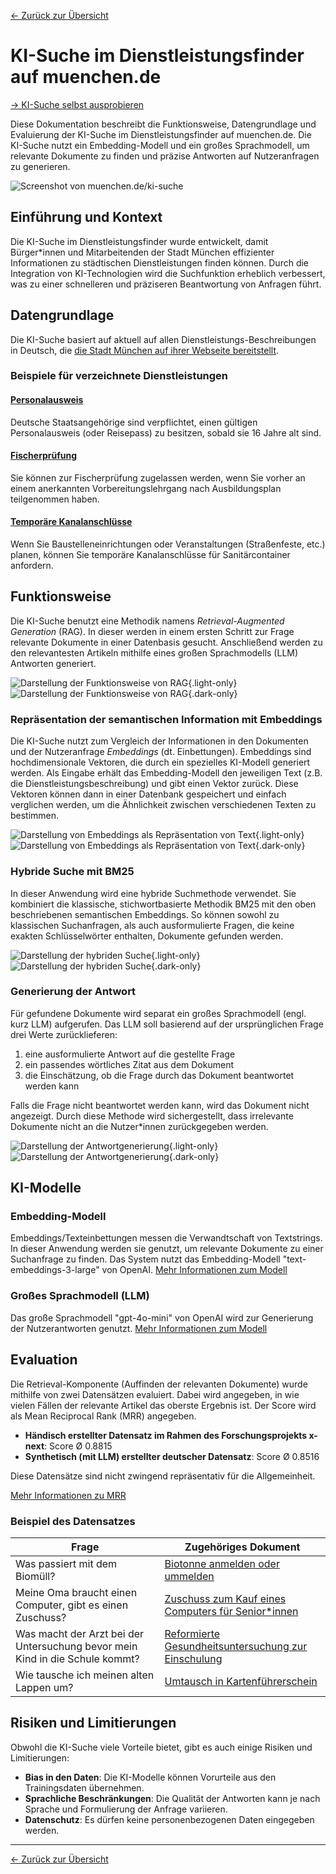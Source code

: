 [<- Zurück zur Übersicht](/ki-systeme/index.md)

# KI-Suche im Dienstleistungsfinder auf muenchen.de

[-> KI-Suche selbst ausprobieren](https://muenchen.de/ki-suche)

Diese Dokumentation beschreibt die Funktionsweise, Datengrundlage und Evaluierung der KI-Suche im Dienstleistungsfinder auf muenchen.de.
Die KI-Suche nutzt ein Embedding-Modell und ein großes Sprachmodell, um relevante Dokumente zu finden und präzise Antworten auf Nutzeranfragen zu generieren.

![Screenshot von muenchen.de/ki-suche](/img/dlf_screenshot_muenchen-de.png)

## Einführung und Kontext

Die KI-Suche im Dienstleistungsfinder wurde entwickelt, damit Bürger\*innen und Mitarbeitenden der Stadt München effizienter Informationen zu städtischen Dienstleistungen finden können.
Durch die Integration von KI-Technologien wird die Suchfunktion erheblich verbessert, was zu einer schnelleren und präziseren Beantwortung von Anfragen führt.

## Datengrundlage

Die KI-Suche basiert auf aktuell auf allen Dienstleistungs-Beschreibungen in Deutsch, die [die Stadt München auf ihrer Webseite bereitstellt](https://stadt.muenchen.de/service/).

### Beispiele für verzeichnete Dienstleistungen

#### [Personalausweis](https://stadt.muenchen.de/service/info/personalausweis/1063441/n0/)

Deutsche Staatsangehörige sind verpflichtet, einen gültigen Personalausweis (oder Reisepass) zu besitzen, sobald sie 16 Jahre alt sind.

#### [Fischerprüfung](https://stadt.muenchen.de/service/info/zustaendiges-amt-fuer-muenchen/1081175/)

Sie können zur Fischerprüfung zugelassen werden, wenn Sie vorher an einem anerkannten Vorbereitungslehrgang nach Ausbildungsplan teilgenommen haben.

#### [Temporäre Kanalanschlüsse](https://stadt.muenchen.de/service/info/temporaere-kanalanschluesse/10435214/n0/)

Wenn Sie Baustelleneinrichtungen oder Veranstaltungen (Straßenfeste, etc.) planen, können Sie temporäre Kanalanschlüsse für Sanitärcontainer anfordern.

## Funktionsweise

Die KI-Suche benutzt eine Methodik namens _Retrieval-Augmented Generation_ (RAG).
In dieser werden in einem ersten Schritt zur Frage relevante Dokumente in einer Datenbasis gesucht.
Anschließend werden zu den relevantesten Artikeln mithilfe eines großen Sprachmodells (LLM) Antworten generiert.

![Darstellung der Funktionsweise von RAG](/img/dlf_rag.png){.light-only}
![Darstellung der Funktionsweise von RAG](/img/dlf_rag_dark.png){.dark-only}

### Repräsentation der semantischen Information mit Embeddings

Die KI-Suche nutzt zum Vergleich der Informationen in den Dokumenten und der Nutzeranfrage _Embeddings_ (dt. Einbettungen).
Embeddings sind hochdimensionale Vektoren, die durch ein spezielles KI-Modell generiert werden.
Als Eingabe erhält das Embedding-Modell den jeweiligen Text (z.B. die Dienstleistungsbeschreibung) und gibt einen Vektor zurück.
Diese Vektoren können dann in einer Datenbank gespeichert und einfach verglichen werden, um die Ähnlichkeit zwischen verschiedenen Texten zu bestimmen.

![Darstellung von Embeddings als Repräsentation von Text](/img/dlf_embeddings.png){.light-only}
![Darstellung von Embeddings als Repräsentation von Text](/img/dlf_embeddings_dark.png){.dark-only}

### Hybride Suche mit BM25

In dieser Anwendung wird eine hybride Suchmethode verwendet.
Sie kombiniert die klassische, stichwortbasierte Methodik BM25 mit den oben beschriebenen semantischen Embeddings.
So können sowohl zu klassischen Suchanfragen, als auch ausformulierte Fragen, die keine exakten Schlüsselwörter enthalten, Dokumente gefunden werden.

![Darstellung der hybriden Suche](/img/dlf_hybrid_search.png){.light-only}
![Darstellung der hybriden Suche](/img/dlf_hybrid_search_dark.png){.dark-only}

### Generierung der Antwort

Für gefundene Dokumente wird separat ein großes Sprachmodell (engl. kurz LLM) aufgerufen.
Das LLM soll basierend auf der ursprünglichen Frage drei Werte zurücklieferen:

1. eine ausformulierte Antwort auf die gestellte Frage
2. ein passendes wörtliches Zitat aus dem Dokument
3. die Einschätzung, ob die Frage durch das Dokument beantwortet werden kann

Falls die Frage nicht beantwortet werden kann, wird das Dokument nicht angezeigt.
Durch diese Methode wird sichergestellt, dass irrelevante Dokumente nicht an die Nutzer\*innen zurückgegeben werden.

![Darstellung der Antwortgenerierung](/img/dlf_answer_generation.png){.light-only}
![Darstellung der Antwortgenerierung](/img/dlf_answer_generation_dark.png){.dark-only}

## KI-Modelle

### Embedding-Modell

Embeddings/Texteinbettungen messen die Verwandtschaft von Textstrings.
In dieser Anwendung werden sie genutzt, um relevante Dokumente zu einer Suchanfrage zu finden.
Das System nutzt das Embedding-Modell "text-embeddings-3-large" von OpenAI.
[Mehr Informationen zum Modell](https://platform.openai.com/docs/guides/embeddings/embedding-models)

### Großes Sprachmodell (LLM)

Das große Sprachmodell "gpt-4o-mini" von OpenAI wird zur Generierung der Nutzerantworten genutzt.
[Mehr Informationen zum Modell](https://openai.com/index/gpt-4o-mini-advancing-cost-efficient-intelligence/)

## Evaluation

Die Retrieval-Komponente (Auffinden der relevanten Dokumente) wurde mithilfe von zwei Datensätzen evaluiert. Dabei wird angegeben, in wie vielen Fällen der relevante Artikel das oberste Ergebnis ist. Der Score wird als Mean Reciprocal Rank (MRR) angegeben.

- **Händisch erstellter Datensatz im Rahmen des Forschungsprojekts x-next**: Score Ø 0.8815
- **Synthetisch (mit LLM) erstellter deutscher Datensatz**: Score Ø 0.8516

Diese Datensätze sind nicht zwingend repräsentativ für die Allgemeinheit.

[Mehr Informationen zu MRR](https://en.wikipedia.org/wiki/Mean_reciprocal_rank)

### Beispiel des Datensatzes

| Frage                                                                        | Zugehöriges Dokument                                                                                                                                           |
| ---------------------------------------------------------------------------- | -------------------------------------------------------------------------------------------------------------------------------------------------------------- |
| Was passiert mit dem Biomüll?                                                | [Biotonne anmelden oder ummelden](https://stadt.muenchen.de/service/info/abfallwirtschaftsbetrieb-muenchen-awm/1072210/)                                       |
| Meine Oma braucht einen Computer, gibt es einen Zuschuss?                    | [Zuschuss zum Kauf eines Computers für Senior\*innen](https://stadt.muenchen.de/service/info/zuschuss-zum-kauf-eines-computers-fuer-senior-innen/10309310/n0/) |
| Was macht der Arzt bei der Untersuchung bevor mein Kind in die Schule kommt? | [Reformierte Gesundheitsuntersuchung zur Einschulung](https://stadt.muenchen.de/service/info/sg-schulgesundheit/10278765/)                                     |
| Wie tausche ich meinen alten Lappen um?                                      | [Umtausch in Kartenführerschein](https://stadt.muenchen.de/service/info/hauptabteilung-ii-fahrzeugzulassungs-und-fahrerlaubnisbehoerde/1064289/)               |

## Risiken und Limitierungen

Obwohl die KI-Suche viele Vorteile bietet, gibt es auch einige Risiken und Limitierungen:

- **Bias in den Daten**: Die KI-Modelle können Vorurteile aus den Trainingsdaten übernehmen.
- **Sprachliche Beschränkungen**: Die Qualität der Antworten kann je nach Sprache und Formulierung der Anfrage variieren.
- **Datenschutz**: Es dürfen keine personenbezogenen Daten eingegeben werden.

---

[<- Zurück zur Übersicht](/ki-systeme/index.md)
